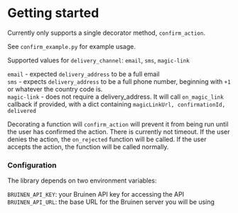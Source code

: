 # Getting started

Currently only supports a single decorator method, `confirm_action`.

See `confirm_example.py` for example usage.

Supported values for `delivery_channel`: `email`, `sms`, `magic-link`

`email` - expected `delivery_address` to be a full email  
`sms` - expects `delivery_address` to be a full phone number, beginning with `+1` or whatever the country code is.  
`magic-link` - does not require a delivery_address. It will call `on_magic_link` callback if provided, with a dict containing `magicLinkUrl, confirmationId, delivered`  
  
Decorating a function will `confirm_action` will prevent it from being run until the user has confirmed the action. There is currently not timeout.
If the user denies the action, the `on_rejected` function will be called. If the user accepts the action, the function will be called normally.
  
### Configuration
The library depends on two environment variables:

`BRUINEN_API_KEY`: your Bruinen API key for accessing the API  
`BRUINEN_API_URL`: the base URL for the Bruinen server you will be using  